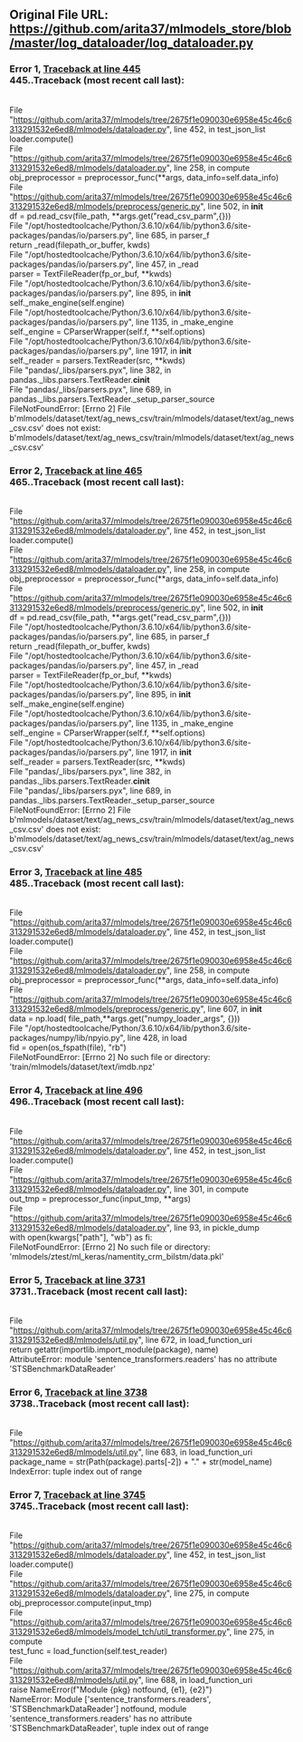 ## Original File URL: https://github.com/arita37/mlmodels_store/blob/master/log_dataloader/log_dataloader.py


### Error 1, [Traceback at line 445](https://github.com/arita37/mlmodels_store/blob/master/log_dataloader/log_dataloader.py#L445)<br />445..Traceback (most recent call last):
<br />  File "https://github.com/arita37/mlmodels/tree/2675f1e090030e6958e45c46c6313291532e6ed8/mlmodels/dataloader.py", line 452, in test_json_list
<br />    loader.compute()
<br />  File "https://github.com/arita37/mlmodels/tree/2675f1e090030e6958e45c46c6313291532e6ed8/mlmodels/dataloader.py", line 258, in compute
<br />    obj_preprocessor = preprocessor_func(**args, data_info=self.data_info)
<br />  File "https://github.com/arita37/mlmodels/tree/2675f1e090030e6958e45c46c6313291532e6ed8/mlmodels/preprocess/generic.py", line 502, in __init__
<br />    df = pd.read_csv(file_path, **args.get("read_csv_parm",{}))
<br />  File "/opt/hostedtoolcache/Python/3.6.10/x64/lib/python3.6/site-packages/pandas/io/parsers.py", line 685, in parser_f
<br />    return _read(filepath_or_buffer, kwds)
<br />  File "/opt/hostedtoolcache/Python/3.6.10/x64/lib/python3.6/site-packages/pandas/io/parsers.py", line 457, in _read
<br />    parser = TextFileReader(fp_or_buf, **kwds)
<br />  File "/opt/hostedtoolcache/Python/3.6.10/x64/lib/python3.6/site-packages/pandas/io/parsers.py", line 895, in __init__
<br />    self._make_engine(self.engine)
<br />  File "/opt/hostedtoolcache/Python/3.6.10/x64/lib/python3.6/site-packages/pandas/io/parsers.py", line 1135, in _make_engine
<br />    self._engine = CParserWrapper(self.f, **self.options)
<br />  File "/opt/hostedtoolcache/Python/3.6.10/x64/lib/python3.6/site-packages/pandas/io/parsers.py", line 1917, in __init__
<br />    self._reader = parsers.TextReader(src, **kwds)
<br />  File "pandas/_libs/parsers.pyx", line 382, in pandas._libs.parsers.TextReader.__cinit__
<br />  File "pandas/_libs/parsers.pyx", line 689, in pandas._libs.parsers.TextReader._setup_parser_source
<br />FileNotFoundError: [Errno 2] File b'mlmodels/dataset/text/ag_news_csv/train/mlmodels/dataset/text/ag_news_csv.csv' does not exist: b'mlmodels/dataset/text/ag_news_csv/train/mlmodels/dataset/text/ag_news_csv.csv'



### Error 2, [Traceback at line 465](https://github.com/arita37/mlmodels_store/blob/master/log_dataloader/log_dataloader.py#L465)<br />465..Traceback (most recent call last):
<br />  File "https://github.com/arita37/mlmodels/tree/2675f1e090030e6958e45c46c6313291532e6ed8/mlmodels/dataloader.py", line 452, in test_json_list
<br />    loader.compute()
<br />  File "https://github.com/arita37/mlmodels/tree/2675f1e090030e6958e45c46c6313291532e6ed8/mlmodels/dataloader.py", line 258, in compute
<br />    obj_preprocessor = preprocessor_func(**args, data_info=self.data_info)
<br />  File "https://github.com/arita37/mlmodels/tree/2675f1e090030e6958e45c46c6313291532e6ed8/mlmodels/preprocess/generic.py", line 502, in __init__
<br />    df = pd.read_csv(file_path, **args.get("read_csv_parm",{}))
<br />  File "/opt/hostedtoolcache/Python/3.6.10/x64/lib/python3.6/site-packages/pandas/io/parsers.py", line 685, in parser_f
<br />    return _read(filepath_or_buffer, kwds)
<br />  File "/opt/hostedtoolcache/Python/3.6.10/x64/lib/python3.6/site-packages/pandas/io/parsers.py", line 457, in _read
<br />    parser = TextFileReader(fp_or_buf, **kwds)
<br />  File "/opt/hostedtoolcache/Python/3.6.10/x64/lib/python3.6/site-packages/pandas/io/parsers.py", line 895, in __init__
<br />    self._make_engine(self.engine)
<br />  File "/opt/hostedtoolcache/Python/3.6.10/x64/lib/python3.6/site-packages/pandas/io/parsers.py", line 1135, in _make_engine
<br />    self._engine = CParserWrapper(self.f, **self.options)
<br />  File "/opt/hostedtoolcache/Python/3.6.10/x64/lib/python3.6/site-packages/pandas/io/parsers.py", line 1917, in __init__
<br />    self._reader = parsers.TextReader(src, **kwds)
<br />  File "pandas/_libs/parsers.pyx", line 382, in pandas._libs.parsers.TextReader.__cinit__
<br />  File "pandas/_libs/parsers.pyx", line 689, in pandas._libs.parsers.TextReader._setup_parser_source
<br />FileNotFoundError: [Errno 2] File b'mlmodels/dataset/text/ag_news_csv/train/mlmodels/dataset/text/ag_news_csv.csv' does not exist: b'mlmodels/dataset/text/ag_news_csv/train/mlmodels/dataset/text/ag_news_csv.csv'



### Error 3, [Traceback at line 485](https://github.com/arita37/mlmodels_store/blob/master/log_dataloader/log_dataloader.py#L485)<br />485..Traceback (most recent call last):
<br />  File "https://github.com/arita37/mlmodels/tree/2675f1e090030e6958e45c46c6313291532e6ed8/mlmodels/dataloader.py", line 452, in test_json_list
<br />    loader.compute()
<br />  File "https://github.com/arita37/mlmodels/tree/2675f1e090030e6958e45c46c6313291532e6ed8/mlmodels/dataloader.py", line 258, in compute
<br />    obj_preprocessor = preprocessor_func(**args, data_info=self.data_info)
<br />  File "https://github.com/arita37/mlmodels/tree/2675f1e090030e6958e45c46c6313291532e6ed8/mlmodels/preprocess/generic.py", line 607, in __init__
<br />    data            = np.load( file_path,**args.get("numpy_loader_args", {}))
<br />  File "/opt/hostedtoolcache/Python/3.6.10/x64/lib/python3.6/site-packages/numpy/lib/npyio.py", line 428, in load
<br />    fid = open(os_fspath(file), "rb")
<br />FileNotFoundError: [Errno 2] No such file or directory: 'train/mlmodels/dataset/text/imdb.npz'



### Error 4, [Traceback at line 496](https://github.com/arita37/mlmodels_store/blob/master/log_dataloader/log_dataloader.py#L496)<br />496..Traceback (most recent call last):
<br />  File "https://github.com/arita37/mlmodels/tree/2675f1e090030e6958e45c46c6313291532e6ed8/mlmodels/dataloader.py", line 452, in test_json_list
<br />    loader.compute()
<br />  File "https://github.com/arita37/mlmodels/tree/2675f1e090030e6958e45c46c6313291532e6ed8/mlmodels/dataloader.py", line 301, in compute
<br />    out_tmp = preprocessor_func(input_tmp, **args)
<br />  File "https://github.com/arita37/mlmodels/tree/2675f1e090030e6958e45c46c6313291532e6ed8/mlmodels/dataloader.py", line 93, in pickle_dump
<br />    with open(kwargs["path"], "wb") as fi:
<br />FileNotFoundError: [Errno 2] No such file or directory: 'mlmodels/ztest/ml_keras/namentity_crm_bilstm/data.pkl'



### Error 5, [Traceback at line 3731](https://github.com/arita37/mlmodels_store/blob/master/log_dataloader/log_dataloader.py#L3731)<br />3731..Traceback (most recent call last):
<br />  File "https://github.com/arita37/mlmodels/tree/2675f1e090030e6958e45c46c6313291532e6ed8/mlmodels/util.py", line 672, in load_function_uri
<br />    return  getattr(importlib.import_module(package), name)
<br />AttributeError: module 'sentence_transformers.readers' has no attribute 'STSBenchmarkDataReader'



### Error 6, [Traceback at line 3738](https://github.com/arita37/mlmodels_store/blob/master/log_dataloader/log_dataloader.py#L3738)<br />3738..Traceback (most recent call last):
<br />  File "https://github.com/arita37/mlmodels/tree/2675f1e090030e6958e45c46c6313291532e6ed8/mlmodels/util.py", line 683, in load_function_uri
<br />    package_name = str(Path(package).parts[-2]) + "." + str(model_name)
<br />IndexError: tuple index out of range



### Error 7, [Traceback at line 3745](https://github.com/arita37/mlmodels_store/blob/master/log_dataloader/log_dataloader.py#L3745)<br />3745..Traceback (most recent call last):
<br />  File "https://github.com/arita37/mlmodels/tree/2675f1e090030e6958e45c46c6313291532e6ed8/mlmodels/dataloader.py", line 452, in test_json_list
<br />    loader.compute()
<br />  File "https://github.com/arita37/mlmodels/tree/2675f1e090030e6958e45c46c6313291532e6ed8/mlmodels/dataloader.py", line 275, in compute
<br />    obj_preprocessor.compute(input_tmp)
<br />  File "https://github.com/arita37/mlmodels/tree/2675f1e090030e6958e45c46c6313291532e6ed8/mlmodels/model_tch/util_transformer.py", line 275, in compute
<br />    test_func = load_function(self.test_reader)
<br />  File "https://github.com/arita37/mlmodels/tree/2675f1e090030e6958e45c46c6313291532e6ed8/mlmodels/util.py", line 688, in load_function_uri
<br />    raise NameError(f"Module {pkg} notfound, {e1}, {e2}")
<br />NameError: Module ['sentence_transformers.readers', 'STSBenchmarkDataReader'] notfound, module 'sentence_transformers.readers' has no attribute 'STSBenchmarkDataReader', tuple index out of range
